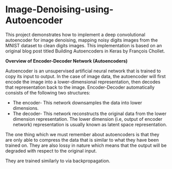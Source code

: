 # Image-Denoising-using-Autoencoder

This  project demonstrates how to implement a deep convolutional autoencoder for image denoising, mapping noisy digits images from the MNIST dataset to clean digits images. This implementation is based on an original blog post titled Building Autoencoders in Keras by François Chollet.

**Overview of Encoder-Decoder Network (Autoencoders)**

Autoencoder is an unsupervised artificial neural network that is trained to copy its input to output. In the case of image data, the autoencoder will first encode the image into a lower-dimensional representation, then decodes that representation back to the image. Encoder-Decoder automatically consists of the following two structures:

* The encoder- This network downsamples the data into lower dimensions.
* The decoder- This network reconstructs the original data from the lower dimension representation.
The lower dimension (i.e, output of encoder network) representation is usually known as latent space representation.

The one thing which we must remember about autoencoders is that they are only able to compress the data that is similar to what they have been trained on. They are also lossy in nature which means that the output will be degraded with respect to the original input.

They are trained similarly to  via backpropagation.
